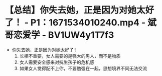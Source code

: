 # 【总结】你失去她，正是因为对她太好了！ - P1：1671534010240.mp4 - 斌哥恋爱学 - BV1UW4y1T7f3

-   你失去她，正是因为对她太好了！
    1.  长相不重要，女人需要的是强大的男人，而不是物质
    2.  女人需要安全感来对抗生孩子的危机感
    3.  如果女人觉得配不上你，不要勉强在一起，思想境界不同无法交流